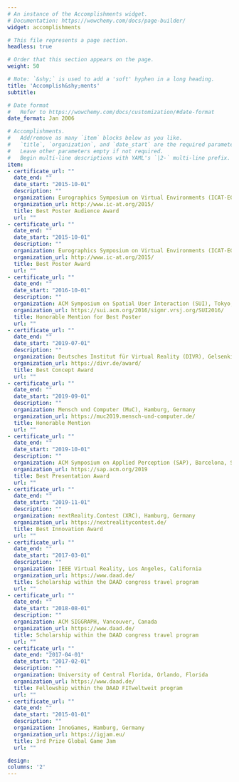 ```yaml
---
# An instance of the Accomplishments widget.
# Documentation: https://wowchemy.com/docs/page-builder/
widget: accomplishments

# This file represents a page section.
headless: true

# Order that this section appears on the page.
weight: 50

# Note: `&shy;` is used to add a 'soft' hyphen in a long heading.
title: 'Accomplish&shy;ments'
subtitle:

# Date format
#   Refer to https://wowchemy.com/docs/customization/#date-format
date_format: Jan 2006

# Accomplishments.
#   Add/remove as many `item` blocks below as you like.
#   `title`, `organization`, and `date_start` are the required parameters.
#   Leave other parameters empty if not required.
#   Begin multi-line descriptions with YAML's `|2-` multi-line prefix.
item:
- certificate_url: ""
  date_end: ""
  date_start: "2015-10-01"
  description: ""
  organization: Eurographics Symposium on Virtual Environments (ICAT-EGVE), Kyoto, Japan
  organization_url: http://www.ic-at.org/2015/
  title: Best Poster Audience Award 
  url: ""
- certificate_url: ""
  date_end: ""
  date_start: "2015-10-01"
  description: ""
  organization: Eurographics Symposium on Virtual Environments (ICAT-EGVE), Kyoto, Japan
  organization_url: http://www.ic-at.org/2015/
  title: Best Poster Award 
  url: ""
- certificate_url: ""
  date_end: ""
  date_start: "2016-10-01"
  description: ""
  organization: ACM Symposium on Spatial User Interaction (SUI), Tokyo, Japan
  organization_url: https://sui.acm.org/2016/sigmr.vrsj.org/SUI2016/
  title: Honorable Mention for Best Poster
  url: ""
- certificate_url: ""
  date_end: ""
  date_start: "2019-07-01"
  description: ""
  organization: Deutsches Institut für Virtual Reality (DIVR), Gelsenkirchen, Germany
  organization_url: https://divr.de/award/
  title: Best Concept Award
  url: ""
- certificate_url: ""
  date_end: ""
  date_start: "2019-09-01"
  description: ""
  organization: Mensch und Computer (MuC), Hamburg, Germany
  organization_url: https://muc2019.mensch-und-computer.de/
  title: Honorable Mention
  url: ""
- certificate_url: ""
  date_end: ""
  date_start: "2019-10-01"
  description: ""
  organization: ACM Symposium on Applied Perception (SAP), Barcelona, Spain
  organization_url: https://sap.acm.org/2019
  title: Best Presentation Award
  url: ""
- certificate_url: ""
  date_end: ""
  date_start: "2019-11-01"
  description: ""
  organization: nextReality.Contest (XRC), Hamburg, Germany
  organization_url: https://nextrealitycontest.de/
  title: Best Innovation Award
  url: ""
- certificate_url: ""
  date_end: ""
  date_start: "2017-03-01"
  description: ""
  organization: IEEE Virtual Reality, Los Angeles, California
  organization_url: https://www.daad.de/
  title: Scholarship within the DAAD congress travel program
  url: ""
- certificate_url: ""
  date_end: ""
  date_start: "2018-08-01"
  description: ""
  organization: ACM SIGGRAPH, Vancouver, Canada
  organization_url: https://www.daad.de/
  title: Scholarship within the DAAD congress travel program
  url: ""
- certificate_url: ""
  date_end: "2017-04-01"
  date_start: "2017-02-01"
  description: ""
  organization: University of Central Florida, Orlando, Florida
  organization_url: https://www.daad.de/
  title: Fellowship within the DAAD FITweltweit program
  url: ""
- certificate_url: ""
  date_end: ""
  date_start: "2015-01-01"
  description: ""
  organization: InnoGames, Hamburg, Germany
  organization_url: https://igjam.eu/
  title: 3rd Prize Global Game Jam
  url: ""

design:
columns: '2'
---
```

